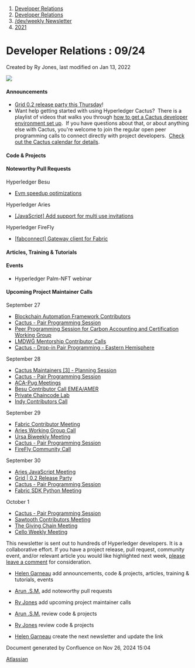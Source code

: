 1. [Developer Relations](index.html)
2. [Developer Relations](Developer-Relations_17170434.html)
3. [/dev/weekly Newsletter](17170445.html)
4. [2021](2021_17170692.html)

# Developer Relations : 09/24

Created by Ry Jones, last modified on Jan 13, 2022

![](attachments/17170434/17171229.png?height=169)

#### Announcements

- [Grid 0.2 release party this Thursday](https://lists.hyperledger.org/g/grid/viewevent?eventid=1275714&calstart=2021-09-30)!
- Want help getting started with using Hyperledger Cactus?  There is a playlist of videos that walks you through [how to get a Cactus developer environment set up](https://www.youtube.com/watch?v=RJhifrmSiNA&list=PL0MZ85B_96CFyOUA87R7vjtjNaAMHRTOO).  If you have questions about that, or about anything else with Cactus, you're welcome to join the regular open peer programming calls to connect directly with project developers.  [Check out the Cactus calendar for details](https://lists.hyperledger.org/g/cactus/calendar).

#### Code &amp; Projects

#### Noteworthy Pull Requests

Hyperledger Besu

- [Evm speedup optimizations](https://github.com/hyperledger/besu/pull/2796)

Hyperledger Aries

- [\[JavaScript\] Add support for multi use invitations](https://github.com/hyperledger/aries-framework-javascript/pull/460)

Hyperledger FireFly

- [\[fabconnect\] Gateway client for Fabric](https://github.com/hyperledger/firefly-fabconnect/pull/47)

#### Articles, Training &amp; Tutorials

#### Events

- Hyperledger Palm-NFT webinar

#### Upcoming Project Maintainer Calls

September 27

- [Blockchain Automation Framework Contributors](https://lists.hyperledger.org/g/labs/viewevent?repeatid=31086&eventid=1255387&calstart=2021-09-27)
- [Cactus - Pair Programming Session](https://lists.hyperledger.org/g/cactus/viewevent?repeatid=35080&eventid=1270196&calstart=2021-09-27)
- [Peer Programming Session for Carbon Accounting and Certification Working Group](https://lists.hyperledger.org/g/climate-sig/viewevent?repeatid=31581&eventid=1255391&calstart=2021-09-27)
- [LMDWG Mentorship Contributor Calls](https://lists.hyperledger.org/g/learning-materials-development-wg/viewevent?repeatid=37844&eventid=1257407&calstart=2021-09-27)
- [Cactus - Drop-in Pair Programming - Eastern Hemisphere](https://lists.hyperledger.org/g/cactus/viewevent?repeatid=36541&eventid=1237787&calstart=2021-09-27)

September 28

- [Cactus Maintainers \[3\] - Planning Session](https://lists.hyperledger.org/g/cactus/viewevent?repeatid=36252&eventid=1237788&calstart=2021-09-28)
- [Cactus - Pair Programming Session](https://lists.hyperledger.org/g/cactus/viewevent?repeatid=35080&eventid=1270197&calstart=2021-09-28)
- [ACA-Pug Meetings](https://lists.hyperledger.org/g/aries/viewevent?repeatid=39584&eventid=1274584&calstart=2021-09-28)
- [Besu Contributor Call EMEA/AMER](https://lists.hyperledger.org/g/besu/viewevent?repeatid=22223&eventid=1257414&calstart=2021-09-28)
- [Private Chaincode Lab](https://lists.hyperledger.org/g/fabric/viewevent?repeatid=22096&eventid=1216834&calstart=2021-09-28)
- [Indy Contributors Call](https://lists.hyperledger.org/g/indy/viewevent?repeatid=13838&eventid=1257405&calstart=2021-09-28)

September 29

- [Fabric Contributor Meeting](https://lists.hyperledger.org/g/fabric/viewevent?repeatid=24800&eventid=1216837&calstart=2021-09-29)
- [Aries Working Group Call](https://lists.hyperledger.org/g/aries/viewevent?repeatid=21922&eventid=1261606&calstart=2021-09-29)
- [Ursa Biweekly Meeting](https://lists.hyperledger.org/g/ursa/viewevent?repeatid=22155&eventid=1255389&calstart=2021-09-29)
- [Cactus - Pair Programming Session](https://lists.hyperledger.org/g/cactus/viewevent?repeatid=35080&eventid=1270714&calstart=2021-09-29)
- [FireFly Community Call](https://lists.hyperledger.org/g/labs/viewevent?repeatid=37912&eventid=1255386&calstart=2021-09-29)

September 30

- [Aries JavaScript Meeting](https://lists.hyperledger.org/g/aries/viewevent?repeatid=35824&eventid=1257411&calstart=2021-09-30)
- [Grid | 0.2 Release Party](https://lists.hyperledger.org/g/grid/viewevent?eventid=1275714&calstart=2021-09-30)
- [Cactus - Pair Programming Session](https://lists.hyperledger.org/g/cactus/viewevent?repeatid=35080&eventid=1270715&calstart=2021-09-30)
- [Fabric SDK Python Meeting](https://lists.hyperledger.org/g/fabric/viewevent?repeatid=23592&eventid=1216839&calstart=2021-09-30)

October 1

- [Cactus - Pair Programming Session](https://lists.hyperledger.org/g/cactus/viewevent?repeatid=35080&eventid=1270716&calstart=2021-10-01)
- [Sawtooth Contributors Meeting](https://lists.hyperledger.org/g/sawtooth/viewevent?repeatid=31304&eventid=1257406&calstart=2021-10-01)
- [The Giving Chain Meeting](https://lists.hyperledger.org/g/learning-materials-development-wg/viewevent?repeatid=38091&eventid=1262324&calstart=2021-10-01)
- [Cello Weekly Meeting](https://lists.hyperledger.org/g/cello/viewevent?repeatid=20636&eventid=1261138&calstart=2021-10-01)

This newsletter is sent out to hundreds of Hyperledger developers. It is a collaborative effort. If you have a project release, pull request, community event, and/or relevant article you would like highlighted next week, [please leave a comment](https://lf-hyperledger.atlassian.net/wiki/pages/viewpage.action?pageId=17171233) for consideration.

- [Helen Garneau](https://lf-hyperledger.atlassian.net/wiki/people/60da2fc7285656006a667081?ref=confluence) add announcements, code &amp; projects, articles, training &amp; tutorials, events
- [Arun .S.M.](https://lf-hyperledger.atlassian.net/wiki/people/621a0e5097d313006ba7386a?ref=confluence) add noteworthy pull requests
  
- [Ry Jones](https://lf-hyperledger.atlassian.net/wiki/people/557058:078cecfc-fb17-4d9a-8759-b5b74efa6850?ref=confluence) add upcoming project maintainer calls
- [Arun .S.M.](https://lf-hyperledger.atlassian.net/wiki/people/621a0e5097d313006ba7386a?ref=confluence) review code &amp; projects
- [Ry Jones](https://lf-hyperledger.atlassian.net/wiki/people/557058:078cecfc-fb17-4d9a-8759-b5b74efa6850?ref=confluence) review code &amp; projects
- [Helen Garneau](https://lf-hyperledger.atlassian.net/wiki/people/60da2fc7285656006a667081?ref=confluence) create the next newsletter and update the link

Document generated by Confluence on Nov 26, 2024 15:04

[Atlassian](http://www.atlassian.com/)
